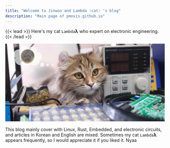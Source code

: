 ```yaml
---
title: "Welcome to Jinwoo and Lambda :cat: 's blog"
description: "Main page of pmnxis.github.io"
---
```


{{< lead >}} Here's my cat `Lambda`**λ** who expert on electronic engineering. {{< /lead >}}

<img src="LambdaClub.jpg"> <br>

This blog mainly cover with Linux, Rust, Embedded, and electronic circuits, and articles in Korean and English are mixed. Sometimes my cat `Lambda`**λ** appears frequently, so I would appreciate it if you liked it. Nyaa
<br/>
<br/>
